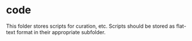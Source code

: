 # code
This folder stores scripts for curation, etc. Scripts should be stored as flat-text format in their appropriate subfolder.
